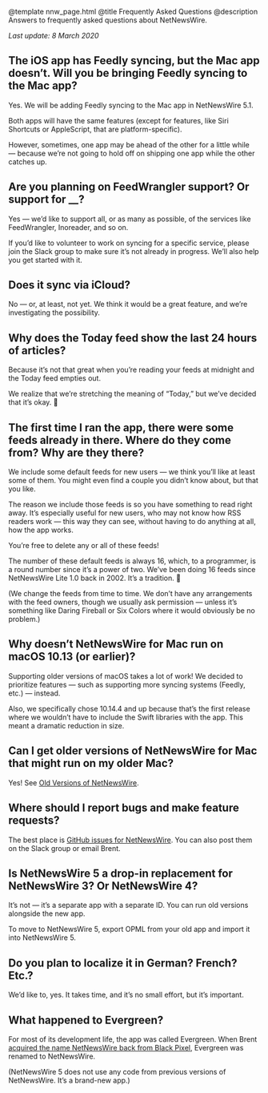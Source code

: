 @template nnw_page.html
@title Frequently Asked Questions
@description Answers to frequently asked questions about NetNewsWire.

*Last update: 8 March 2020*

## The iOS app has Feedly syncing, but the Mac app doesn’t. Will you be bringing Feedly syncing to the Mac app?

Yes. We will be adding Feedly syncing to the Mac app in NetNewsWire 5.1.

Both apps will have the same features (except for features, like Siri Shortcuts or AppleScript, that are platform-specific).

However, sometimes, one app may be ahead of the other for a little while — because we’re not going to hold off on shipping one app while the other catches up.

## Are you planning on FeedWrangler support? Or support for <strong>__</strong>?

Yes — we’d like to support all, or as many as possible, of the services like FeedWrangler, Inoreader, and so on.

If you’d like to volunteer to work on syncing for a specific service, please join the Slack group to make sure it’s not already in progress. We’ll also help you get started with it.

## Does it sync via iCloud?

No — or, at least, not yet. We think it would be a great feature, and we’re investigating the possibility.

## Why does the Today feed show the last 24 hours of articles?

Because it’s not that great when you’re reading your feeds at midnight and the Today feed empties out.

We realize that we’re stretching the meaning of “Today,” but we’ve decided that it’s okay. 🐣

## The first time I ran the app, there were some feeds already in there. Where do they come from? Why are they there?

We include some default feeds for new users — we think you’ll like at least some of them. You might even find a couple you didn’t know about, but that you like.

The reason we include those feeds is so you have something to read right away. It’s especially useful for new users, who may not know how RSS readers work — this way they can see, without having to do anything at all, how the app works.

You’re free to delete any or all of these feeds!

The number of these default feeds is always 16, which, to a programmer, is a round number since it’s a power of two. We’ve been doing 16 feeds since NetNewsWire Lite 1.0 back in 2002. It’s a tradition. 🐥

(We change the feeds from time to time. We don’t have any arrangements with the feed owners, though we usually ask permission — unless it’s something like Daring Fireball or Six Colors where it would obviously be no problem.)

## Why doesn’t NetNewsWire for Mac run on macOS 10.13 (or earlier)?

Supporting older versions of macOS takes a lot of work! We decided to prioritize features — such as supporting more syncing systems (Feedly, etc.) — instead.

Also, we specifically chose 10.14.4 and up because that’s the first release where we wouldn’t have to include the Swift libraries with the app. This meant a dramatic reduction in size.

## Can I get older versions of NetNewsWire for Mac that might run on my older Mac?

Yes! See [Old Versions of NetNewsWire](old-versions).

## Where should I report bugs and make feature requests?

The best place is <a href="https://github.com/ranchero-software/NetNewsWire/issues">GitHub issues for NetNewsWire</a>. You can also post them on the Slack group or email Brent.

## Is NetNewsWire 5 a drop-in replacement for NetNewsWire 3? Or NetNewsWire 4?

It’s not — it’s a separate app with a separate ID. You can run old versions alongside the new app.

To move to NetNewsWire 5, export OPML from your old app and import it into NetNewsWire 5.

## Do you plan to localize it in German? French? Etc.?

We’d like to, yes. It takes time, and it’s no small effort, but it’s important.

## What happened to Evergreen?

For most of its development life, the app was called Evergreen. When Brent <a href="https://inessential.com/2018/08/31/netnewswire_comes_home">acquired the name NetNewsWire back from Black Pixel</a>, Evergreen was renamed to NetNewsWire.

(NetNewsWire 5 does not use any code from previous versions of NetNewsWire. It’s a brand-new app.)
